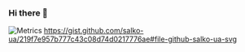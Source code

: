 ### Hi there 👋

![Metrics](https://gist.githubusercontent.com/salko-ua/219f7e957b777c43c08d74d0217776ae/raw/github-salko-ua-svg)
https://gist.github.com/salko-ua/219f7e957b777c43c08d74d0217776ae#file-github-salko-ua-svg
